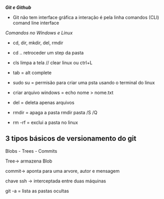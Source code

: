 ***Git e Github***

* Git não tem interface gráfica a interação é pela linha comandos (CLI) comand line interface

*Comandos no Windows e Linux*

* cd, dir, mkdir, del, rmdir

* cd .. retroceder um step da pasta

* cls limpa a tela // clear linux ou ctrl+L

* tab = alt complete

* sudo su = permisão para criar uma psta usando o terminal do linux

* criar arquivo windows = echo nome > nome.txt

* del = deleta apenas arquivos 

* rmdir = apaga a pasta rmdir pasta /S /Q

* rm -rf = exclui a pasta no linux


## 3 tipos básicos de versionamento do git

Blobs - Trees - Commits

Tree→ armazena Blob

commit→ aponta para uma arvore, autor e mensagem

chave ssh → interceptada entre duas máquinas

git -a = lista as pastas ocultas


